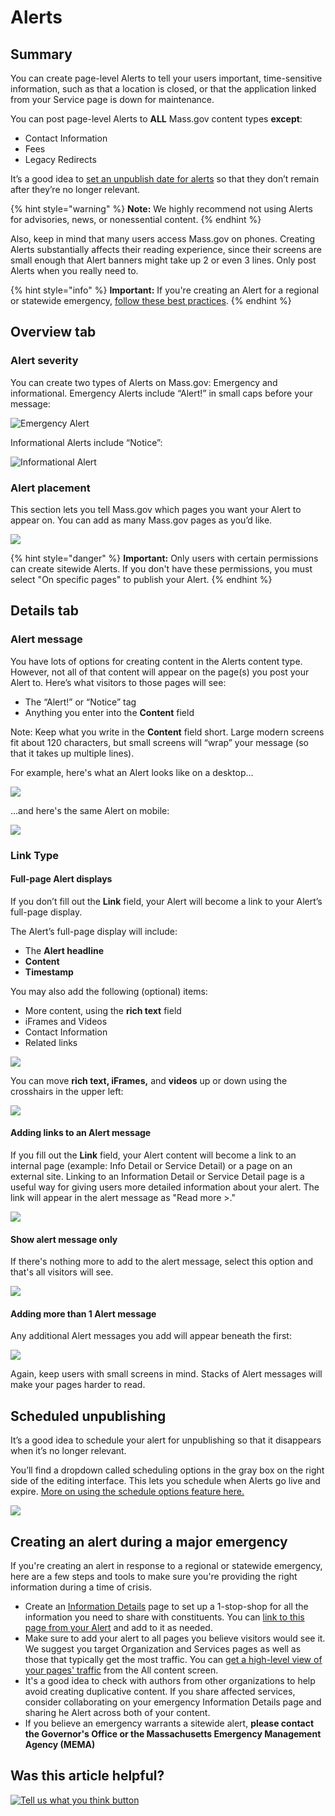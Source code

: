 # Alerts

## Summary

You can create page-level Alerts to tell your users important, time-sensitive information, such as that a location is closed, or that the application linked from your Service page is down for maintenance.

You can post page-level Alerts to **ALL** Mass.gov content types **except**:

* Contact Information
* Fees
* Legacy Redirects

It’s a good idea to [set an unpublish date for alerts](../authoring-and-editing/schedule-publishing-and-unpublishing.md) so that they don’t remain after they’re no longer relevant.

{% hint style="warning" %}
**Note:** We highly recommend not using Alerts for advisories, news, or nonessential content.
{% endhint %}

Also, keep in mind that many users access Mass.gov on phones. Creating Alerts substantially affects their reading experience, since their screens are small enough that Alert banners might take up 2 or even 3 lines. Only post Alerts when you really need to.

{% hint style="info" %}
**Important:** If you're creating an Alert for a regional or statewide emergency, [follow these best practices](alerts.md#creating-an-alert-during-a-major-emergency).
{% endhint %}

## Overview tab

### Alert severity

You can create two types of Alerts on Mass.gov: Emergency and informational. Emergency Alerts include “Alert!” in small caps before your message:

![Emergency Alert](https://cdn-images-1.medium.com/max/1000/1*sa85BrVyluwid_PWYQ_ryA.png)

Informational Alerts include “Notice”:

![Informational Alert](https://cdn-images-1.medium.com/max/1000/1*xXAcZlFh1Qv0FTTGwNqO-g.png)

### **Alert placement**

This section lets you tell Mass.gov which pages you want your Alert to appear on. You can add as many Mass.gov pages as you’d like.

![](../.gitbook/assets/image.png)

{% hint style="danger" %}
**Important:** Only users with certain permissions can create sitewide Alerts. If you don't have these permissions, you must select "On specific pages" to publish your Alert.
{% endhint %}

## Details tab

### Alert message

You have lots of options for creating content in the Alerts content type. However, not all of that content will appear on the page\(s\) you post your Alert to. Here’s what visitors to those pages will see:

* The “Alert!” or “Notice” tag
* Anything you enter into the **Content** field

Note: Keep what you write in the **Content** field short. Large modern screens fit about 120 characters, but small screens will “wrap” your message \(so that it takes up multiple lines\).

For example, here's what an Alert looks like on a desktop...

![](https://cdn-images-1.medium.com/max/1000/1*c2VYzGw_o9_5puOu2EUl-g.png)

...and here's the same Alert on mobile:

![](https://cdn-images-1.medium.com/max/800/1*wJ2rqw4GOzfdLivvQYElTA.png)

### **Link Type**

#### **Full-page Alert displays**

 If you don’t fill out the **Link** field, your Alert will become a link to your Alert’s full-page display.

The Alert’s full-page display will include:

* The **Alert headline**
* **Content**
* **Timestamp**

You may also add the following \(optional\) items:

* More content, using the **rich text** field
* iFrames and Videos
* Contact Information
* Related links

![](https://cdn-images-1.medium.com/max/1000/1*3UBPxwPJk6ylxIhEK8MpIQ.png)

You can move **rich text, iFrames,** and **videos** up or down using the crosshairs in the upper left:

![](https://cdn-images-1.medium.com/max/800/1*tcnX-f-w4T03hyJjgvii8g.png)

#### Adding links to an Alert message

If you fill out the **Link** field, your Alert content will become a link to an internal page \(example: Info Detail or Service Detail\) or a page on an external site. Linking to an  Information Detail or Service Detail page is a useful way for giving users more detailed information about your alert. The link will appear in the alert message as "Read more &gt;."

![](../.gitbook/assets/image%20%2817%29.png)

#### Show alert message only

If there's nothing more to add to the alert message, select this option and that's all visitors will see.

![](../.gitbook/assets/image%20%2815%29.png)

#### **Adding more than 1 Alert message**

Any additional Alert messages you add will appear beneath the first:

![](https://cdn-images-1.medium.com/max/1000/1*ntLMdLDvsp43MzyS9FHB9Q.png)

Again, keep users with small screens in mind. Stacks of Alert messages will make your pages harder to read.

## Scheduled unpublishing

It’s a good idea to schedule your alert for unpublishing so that it disappears when it’s no longer relevant.

You’ll find a dropdown called scheduling options in the gray box on the right side of the editing interface. This lets you schedule when Alerts go live and expire. [More on using the schedule options feature here.](../authoring-and-editing/schedule-publishing-and-unpublishing.md)

![](https://cdn-images-1.medium.com/max/1000/1*YgWCe6nP7LsC1hMUX0Jr0g.png)

## Creating an alert during a major emergency

If you're creating an alert in response to a regional or statewide emergency, here are a few steps and tools to make sure you're providing the right information during a time of crisis.

* Create an [Information Details](information-details.md) page to set up a 1-stop-shop for all the information you need to share with constituents. You can [link to this page from your Alert](alerts.md#adding-links-to-an-alert-message) and add to it as needed. 
* Make sure to add your alert to all pages you believe visitors would see it. We suggest you target Organization and Services pages as well as those that typically get the most traffic. You can [get a high-level view of your pages' traffic](../tools-for-improving-your-content/get-a-snapshot-of-your-contents-performance.md) from the All content screen.
* It's a good idea to check with authors from other organizations to help avoid creating duplicative content. If you share affected services, consider collaborating on your emergency Information Details page and sharing he Alert across both of your content.
* If you believe an emergency warrants a sitewide alert, **please contact the Governor's Office or the Massachusetts Emergency Management Agency \(MEMA\)**

## Was this article helpful?

[![Tell us what you think button](https://blobscdn.gitbook.com/v0/b/gitbook-28427.appspot.com/o/assets%2F-LJ04qJGAHkvdE13BfdG%2F-LSz77NBAwnSNpMPT3df%2F-LSz7xSmyKXltd4avaCt%2FKB%20survey%20button%20POC%202.png?alt=media&token=8d071cab-8b95-48a3-a332-13e3fc8d9f96)](https://massgov.formstack.com/forms/mass_gov_knowledge_base_feedback?article=alerts)

